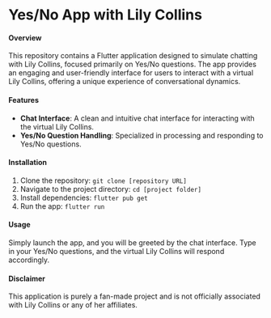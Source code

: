 # Yes/No App with Lily Collins

#### Overview
This repository contains a Flutter application designed to simulate chatting with Lily Collins, focused primarily on Yes/No questions. The app provides an engaging and user-friendly interface for users to interact with a virtual Lily Collins, offering a unique experience of conversational dynamics.

#### Features
- **Chat Interface**: A clean and intuitive chat interface for interacting with the virtual Lily Collins.
- **Yes/No Question Handling**: Specialized in processing and responding to Yes/No questions.

#### Installation
1. Clone the repository: `git clone [repository URL]`
2. Navigate to the project directory: `cd [project folder]`
3. Install dependencies: `flutter pub get`
4. Run the app: `flutter run`

#### Usage
Simply launch the app, and you will be greeted by the chat interface. Type in your Yes/No questions, and the virtual Lily Collins will respond accordingly.

#### Disclaimer
This application is purely a fan-made project and is not officially associated with Lily Collins or any of her affiliates.